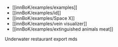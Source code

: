 - [[innBoK/examples/examples]]
- [[innBoK/examples/id]]
- [[innBoK/examples/Space X]]
- [[innBoK/examples/vein visualizer]]
- [[innBoK/examples/extinguished animals meat]]

Underwater restaurant
export mds

